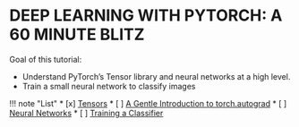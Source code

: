 # DEEP LEARNING WITH PYTORCH: A 60 MINUTE BLITZ

Goal of this tutorial:

- Understand PyTorch’s Tensor library and neural networks at a high level.
- Train a small neural network to classify images

!!! note "List"
    * [x] [Tensors](lec01.md)
    * [ ] [A Gentle Introduction to torch.autograd](lec02.md)
    * [ ] [Neural Networks](lec03.md)
    * [ ] [Training a Classifier](lec04.md)